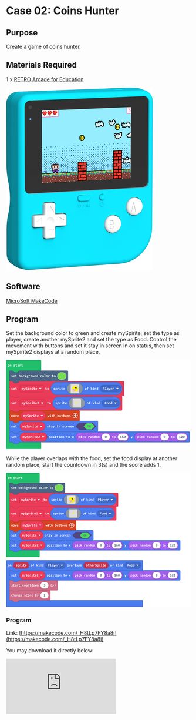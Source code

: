 # Case 02: Coins Hunter

## Purpose

Create a game of coins hunter.

## Materials Required


1 x [RETRO Arcade for Education](https://www.elecfreaks.com/retro-arcade-for-education.html)



![](./images/retro-case-01-01.png)



## Software



[MicroSoft MakeCode](https://arcade.makecode.com/)


## Program



Set the background color to green and create mySpirite, set the type as player, create another mySprite2 and set the type as Food. Control the movement with buttons and set it stay in screen in on status, then set mySpirite2 displays at a random place.

![](./images/retro-case-06-01.png)


While the player overlaps with the food, set the food display at another random place, start the countdown in 3(s) and the score adds 1.


![](./images/retro-case-06-02.png)

### Program
Link: [https://makecode.com/_H8tLp7FY8a8i](https://makecode.com/_H8tLp7FY8a8i)




You may download it directly below:

<div
    style={{
        position: 'relative',
        paddingBottom: '60%',
        overflow: 'hidden',
    }}
>
    <iframe
        src="https://makecode.microbit.org/_H8tLp7FY8a8i"
        frameborder="0"
        sandbox="allow-popups allow-forms allow-scripts allow-same-origin"
        style={{
            position: 'absolute',
            width: '100%',
            height: '100%',
        }}
    />
</div>




## Downloading Program

After programming, connect the computer with the Retro via the USB cable.

![](./images/retro-case-01-10.png)
Choose hardware "F4".
  ![](./images/retro-case-01-11.png)
Match the devices and get connected with "Arcade (app)".
  ![](./images/retro-case-01-12.png)
Click the reset button on the Retro and go to the downloading page.
  ![](./images/retro-case-01-13.png)
Click downloading to compile the program into the Retro.
![](./images/retro-case-01-14.png)


## Conclusion

Control the movement of the hunter in the screen, while it reaches one coin, the score adds 1, after that it starts countdown 3 seconds, the game is over if the time runs out, or it reaches another loop if the hunter gets another coin.
